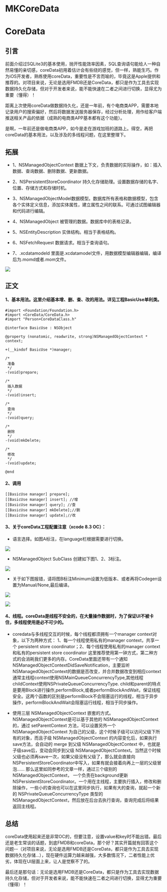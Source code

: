 # MKCoreData

# CoreData

## 引言

前面介绍过SQLite3的基本使用，抛开性能效率因素，SQL查询语句能给人一种自然易懂的亲切感，coreData初用着估计会有些绕的感觉，但一样，熟能生巧。作为iOS开发者，熟练使用coreData，重要性是不言而喻的，毕竟这是Apple提供和推荐的。对项目来说，无论是选用FMDB还是CoreData，都只是作为工具去实现数据持久化存储，但对于开发者来说，能不能快速在二者之间进行切换，显得尤为重要（懂得）！

距离上次使用coreData做数据持久化，还是一年前，有个电商类APP，需要本地记录用户的搜索偏好，然后将数据发送服务器保存，经过分析处理，用作给客户端推送相关产品的依据（成熟的电商类APP基本都有这个功能）。

是啊，一年前还是做电商类APP，如今是走在游戏加班的道路上。得空，再把coreData的基本用法，以及涉及的多线程问题，在这里整理下。

## 拓展

 * 1、NSManagedObjectContext 数据上下文，负责数据的实际操作，如：插入数据、查询数据、删除数据、更新数据。
 
 * 2、NSPersistentStoreCoordinator 持久化存储助理。设置数据存储的名字、位置、存储方式和存储时机。
 * 3、NSManagedObjectModel数据模型。数据库所有表格和数据模型，包含各个实体定义信息，添加实体属性，建立属性之间的联系。可通过试图编辑器和代码进行编辑。
 * 4、NSManagedObject 被管理的数据。数据库中的表格记录。
 * 5、NSEntityDescription 实体结构。相当于表格结构。
 * 6、NSFetchRequest 数据请求。相当于查询语句。
 * 7、.xcdatamodeld 里面是.xcdatamodel文件，用数据模型编辑器编辑，编译后为.momd或者.mom文件。 

![](https://github.com/maojingios/MKCoreData/blob/master/picture0.png)

## 正文

#### 1、基本用法。这里介绍基本增、删、查、改的用法。详见工程BasicUse单利类。

	#import <Foundation/Foundation.h>
	#import <CoreData/CoreData.h>
	#import "Person+CoreDataClass.h"
	
	@interface BasicUse : NSObject
	
	@property (nonatomic, readwrite, strong)NSManagedObjectContext * context;
	
	+(__kindof BasicUse *)manager;
	
	/*
	 准备
	 */
	-(void)prepare;
	
	/*
	 插入数据
	 */
	-(void)insert;
	
	/*
	 查询
	 */
	-(void)query;
	
	/*
	 删除
	 */
	-(void)mkDelete;
	
	/*
	 修改
	 */
	-(void)update;
	
	@end

#### 2、调用

    [[BasicUse manager] prepare];
    [[BasicUse manager] insert]; //增
    [[BasicUse manager] query]; //查
    [[BasicUse manager] mkDelete];//删
    [[BasicUse manager] update];//改



#### 3、关于coreData工程配置注意（xcode 8.3 OC）：

* 语言选择。如图A标注，在language栏根据需要进行切换。 

![](https://github.com/maojingios/MKCoreData/blob/master/picture1.png)

* NSManagedObject SubClass 创建如下图1、2、3标注。

![](https://github.com/maojingios/MKCoreData/blob/master/picture2.png)

* 关于如下图报错，请将图B标注Minimum设置为低版本、或者再将Codegen设置为Manual/None,最后编译。  

![](https://github.com/maojingios/MKCoreData/blob/master/picture3.png)

![](https://github.com/maojingios/MKCoreData/blob/master/picture4.png)

#### 4、线程。coreData是线程不安全的，在大量操作数据时，为了保证UI不被卡住，多线程使用是必不可少的。
 
 * coredata与多线程交互的时候，每个线程都须拥有一个manager context对象，以下为两种方式：
 1、每一个线程使用私有的manager context，共享一个 persistent store coordinator；2、每个线程使用私有的manager context和私有的persistent store coordinator
这里推荐使用第一钟方式，第二种方式的会消耗我们更多的内存。CoreData里面还带有一个通知NSManagedObjectContextDidSaveNotification，主要监听NSManagedObjectContext的数据是否改变，并合并数据改变到相应context通常主线程context使用NSMainQueueConcurrencyType,其他线程childContext使用NSPrivateQueueConcurrencyType. child和parent的特点是要用Block进行操作,performBlock,或者performBlockAndWait，保证线程安全。这两个函数的区别是performBlock不会阻塞运行的线程，相当于异步操作，performBlockAndWait会阻塞运行线程，相当于同步操作。 


* 使用三层 NSManagedObjectContext 嵌套的方式。
NSManagedObjectContext是可以基于其他的 NSManagedObjectContext的，通过 setParentContext 方法，可以设置另外一个 NSManagedObjectContext 为自己的父级，这个时候子级可以访问父级下所有的对象，而且子级 NSManagedObjectContext 的内容变化后，如果执行save方法，会自动的 merge 到父级 NSManagedObjectContext 中，也就是子级save后，变动会同步到父级 NSManagedObjectContext。当然这个时候父级也必须再save一次，如果父级没有父级了，那么就会直接向NSPersistentStoreCoordinator中写入，如果有就会接着向再上一层的父级冒泡……
那么这里如同参考的文章一样，通过三个级别的 NSManagedObjectContext， 一个负责在background更新NSPersistentStoreCoordinator。一个用在主线程，主要执行插入，修改和删除操作，一些小的查询也可以在这里同步执行，如果有大的查询，就起一个新的 NSPrivateQueueConcurrencyType 类型的 NSManagedObjectContext，然后放在后台去执行查询，查询完成后将结果返回主线程。
 
 
 
## 总结

coreData使用起来还是非常OC的，但要注意，设置value和key时不能出错。最后还是老生常谈的话题，到底FMDB和coreData，那个好？其实开篇就有回答这个问题--（对项目来说，无论是选用FMDB还是CoreData，都只是作为工具去实现数据持久化存储...），现在硬件运算力越来越强，大多数情况下，二者性能上优劣，体现在UI层面上来，让人是觉察不了的。

最后还是那句话：无论是选用FMDB还是CoreData，都只是作为工具去实现数据持久化存储，但对于开发者来说，能不能快速在二者之间进行切换，显得尤为重要（懂得）！
   
